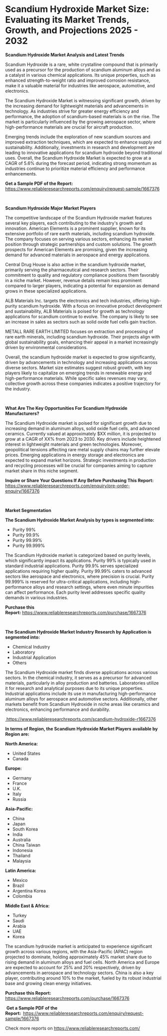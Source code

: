 <p><h1>Scandium Hydroxide Market Size: Evaluating its Market Trends, Growth, and Projections 2025 - 2032</h1></p><p><strong>Scandium Hydroxide Market Analysis and Latest Trends</strong></p>
<p><p>Scandium Hydroxide is a rare, white crystalline compound that is primarily used as a precursor for the production of scandium aluminum alloys and as a catalyst in various chemical applications. Its unique properties, such as enhanced strength-to-weight ratio and improved corrosion resistance, make it a valuable material for industries like aerospace, automotive, and electronics.</p><p>The Scandium Hydroxide Market is witnessing significant growth, driven by the increasing demand for lightweight materials and advancements in technology. As industries strive for greater energy efficiency and performance, the adoption of scandium-based materials is on the rise. The market is particularly influenced by the growing aerospace sector, where high-performance materials are crucial for aircraft production.</p><p>Emerging trends include the exploration of new scandium sources and improved extraction techniques, which are expected to enhance supply and sustainability. Additionally, investments in research and development are leading to innovative applications for scandium hydroxide beyond traditional uses. Overall, the Scandium Hydroxide Market is expected to grow at a CAGR of 5.6% during the forecast period, indicating strong momentum as industries continue to prioritize material efficiency and performance enhancements.</p></p>
<p><strong>Get a Sample PDF of the Report:&nbsp;</strong> <a href="https://www.reliableresearchreports.com/enquiry/request-sample/1667376?utm_campaign=2232&utm_medium=2&utm_source=Github&utm_content=ia&utm_term=07032025&utm_id=scandium-hydroxide">https://www.reliableresearchreports.com/enquiry/request-sample/1667376</a></p>
<p>&nbsp;</p>
<p><strong>Scandium Hydroxide Major Market Players</strong></p>
<p><p>The competitive landscape of the Scandium Hydroxide market features several key players, each contributing to the industry's growth and innovation. American Elements is a prominent supplier, known for its extensive portfolio of rare earth materials, including scandium hydroxide. The company focuses on serving various sectors, enhancing its market position through strategic partnerships and custom solutions. The growth prospects for American Elements are promising, given the increasing demand for advanced materials in aerospace and energy applications.</p><p>Central Drug House is also active in the scandium hydroxide market, primarily serving the pharmaceutical and research sectors. Their commitment to quality and regulatory compliance positions them favorably in a niche market. However, revenue details remain less prominent compared to larger players, indicating a potential for expansion as demand grows in these specialized applications.</p><p>ALB Materials Inc. targets the electronics and tech industries, offering high-purity scandium hydroxide. With a focus on innovative product development and sustainability, ALB Materials is poised for growth as technology applications for scandium continue to evolve. The company is likely to see an increase in sales as sectors such as solid oxide fuel cells gain traction.</p><p>METALL RARE EARTH LIMITED focuses on extraction and processing of rare earth minerals, including scandium hydroxide. Their projects align with global sustainability goals, enhancing their appeal in a market increasingly driven by environmental considerations.</p><p>Overall, the scandium hydroxide market is expected to grow significantly, driven by advancements in technology and increasing applications across diverse sectors. Market size estimates suggest robust growth, with key players likely to capitalize on emerging trends in renewable energy and high-performance materials. While specific sales revenues may vary, collective growth across these companies indicates a positive trajectory for the industry.</p></p>
<p>&nbsp;</p>
<p><strong>What Are The Key Opportunities For Scandium Hydroxide Manufacturers?</strong></p>
<p><p>The Scandium Hydroxide market is poised for significant growth due to increasing demand in aluminum alloys, solid oxide fuel cells, and advanced ceramics. Currently valued at approximately $XX million, it is projected to grow at a CAGR of XX% from 2023 to 2030. Key drivers include heightened interest in lightweight materials and green technologies. Moreover, geopolitical tensions affecting rare metal supply chains may further elevate prices. Emerging applications in energy storage and electronics are expected to expand market horizons. Strategic investments in production and recycling processes will be crucial for companies aiming to capture market share in this niche segment.</p></p>
<p><strong>Inquire or Share Your Questions If Any Before Purchasing This Report:</strong> <a href="https://www.reliableresearchreports.com/enquiry/pre-order-enquiry/1667376?utm_campaign=2232&utm_medium=2&utm_source=Github&utm_content=ia&utm_term=07032025&utm_id=scandium-hydroxide">https://www.reliableresearchreports.com/enquiry/pre-order-enquiry/1667376</a></p>
<p>&nbsp;</p>
<p><strong>Market Segmentation</strong></p>
<p><strong>The Scandium Hydroxide Market Analysis by types is segmented into:</strong></p>
<p><ul><li>Purity 99%</li><li>Purity 99.9%</li><li>Purity 99.99%</li><li>Purity 99.999%</li></ul></p>
<p><p>The Scandium Hydroxide market is categorized based on purity levels, which significantly impact its applications. Purity 99% is typically used in standard industrial applications. Purity 99.9% serves specialized applications requiring higher quality. Purity 99.99% caters to advanced sectors like aerospace and electronics, where precision is crucial. Purity 99.999% is reserved for ultra-critical applications, including high-performance alloys and research settings, where even minute impurities can affect performance. Each purity level addresses specific quality demands in various industries.</p></p>
<p><strong>Purchase this Report:&nbsp;</strong><a href="https://www.reliableresearchreports.com/purchase/1667376?utm_campaign=2232&utm_medium=2&utm_source=Github&utm_content=ia&utm_term=07032025&utm_id=scandium-hydroxide">https://www.reliableresearchreports.com/purchase/1667376</a></p>
<p>&nbsp;</p>
<p><strong>The Scandium Hydroxide Market Industry Research by Application is segmented into:</strong></p>
<p><ul><li>Chemical Industry</li><li>Laboratory</li><li>Industrial Application</li><li>Others</li></ul></p>
<p><p>The Scandium Hydroxide market finds diverse applications across various sectors. In the chemical industry, it serves as a precursor for advanced materials, particularly in alloy production and batteries. Laboratories utilize it for research and analytical purposes due to its unique properties. Industrial applications include its use in manufacturing high-performance aluminum alloys for aerospace and automotive sectors. Additionally, other markets benefit from Scandium Hydroxide in niche areas like ceramics and electronics, enhancing performance and durability.</p></p>
<p><a href="https://www.reliableresearchreports.com/scandium-hydroxide-r1667376?utm_campaign=2232&utm_medium=2&utm_source=Github&utm_content=ia&utm_term=07032025&utm_id=scandium-hydroxide">&nbsp;https://www.reliableresearchreports.com/scandium-hydroxide-r1667376</a></p>
<p><strong>In terms of Region, the Scandium Hydroxide Market Players available by Region are:</strong></p>
<p>
    <p> <strong> North America: </strong>
        <ul>
            <li>United States</li>
            <li>Canada</li>
        </ul>
        </p> 
    <p> <strong> Europe: </strong>
        <ul>
            <li>Germany</li>
            <li>France</li>
            <li>U.K.</li>
            <li>Italy</li>
            <li>Russia</li>
        </ul>
        </p> 
    <p> <strong> Asia-Pacific: </strong>
        <ul>
            <li>China</li>
            <li>Japan</li>
            <li>South Korea</li>
            <li>India</li>
            <li>Australia</li>
            <li>China Taiwan</li>
            <li>Indonesia</li>
            <li>Thailand</li>
            <li>Malaysia</li>
        </ul>
        </p> 
    <p> <strong> Latin America: </strong>
        <ul>
            <li>Mexico</li>
            <li>Brazil</li>
            <li>Argentina Korea</li>
            <li>Colombia</li>
        </ul>
        </p> 
    <p> <strong> Middle East & Africa: </strong>
        <ul>
            <li>Turkey</li>
            <li>Saudi</li>
            <li>Arabia</li>
            <li>UAE</li>
            <li>Korea</li>
        </ul>
    </p>
    </p>
<p><p>The scandium hydroxide market is anticipated to experience significant growth across various regions, with the Asia-Pacific (APAC) region projected to dominate, holding approximately 45% market share due to rising demand in aluminum alloys and fuel cells. North America and Europe are expected to account for 25% and 20% respectively, driven by advancements in aerospace and technology sectors. China is also a key player, contributing around 10% to the market, fueled by its robust industrial base and growing clean energy initiatives.</p></p>
<p><strong>Purchase this Report: </strong><a href="https://www.reliableresearchreports.com/purchase/1667376?utm_campaign=2232&utm_medium=2&utm_source=Github&utm_content=ia&utm_term=07032025&utm_id=scandium-hydroxide">https://www.reliableresearchreports.com/purchase/1667376</a></p>
<p>&nbsp;<strong>Get a Sample PDF of the Report:&nbsp;&nbsp;</strong><a href="https://www.reliableresearchreports.com/enquiry/request-sample/1667376?utm_campaign=2232&utm_medium=2&utm_source=Github&utm_content=ia&utm_term=07032025&utm_id=scandium-hydroxide">https://www.reliableresearchreports.com/enquiry/request-sample/1667376</a></p>
<p><strong></strong></p>
<p>Check more reports on <a href="https://www.reliableresearchreports.com/?utm_campaign=2232&utm_medium=2&utm_source=Github&utm_content=ia&utm_term=07032025&utm_id=scandium-hydroxide">https://www.reliableresearchreports.com/</a></p>